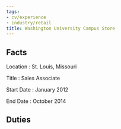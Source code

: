 ```yaml
---
tags:
- cv/experience
- industry/retail
title: Washington University Campus Store
---
```


Facts
-----

Location
:   St. Louis, Missouri

Title
:   Sales Associate

Start Date
:   January 2012

End Date
:   October 2014

Duties
------
